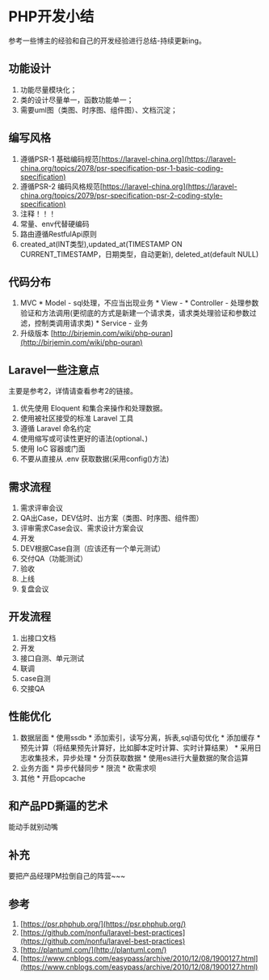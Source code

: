 # PHP开发小结
  参考一些博主的经验和自己的开发经验进行总结-持续更新ing。

## 功能设计
  1. 功能尽量模块化；
  2. 类的设计尽量单一，函数功能单一；
  3. 需要uml图（类图、时序图、组件图）、文档沉淀；

## 编写风格

  1. 遵循PSR-1 基础编码规范[https://laravel-china.org](https://laravel-china.org/topics/2078/psr-specification-psr-1-basic-coding-specification)
  2. 遵循PSR-2 编码风格规范[https://laravel-china.org](https://laravel-china.org/topics/2079/psr-specification-psr-2-coding-style-specification)
  3. 注释！！！
  4. 常量、env代替硬编码
  5. 路由遵循RestfulApi原则 
  6. created_at(INT类型),updated_at(TIMESTAMP ON CURRENT_TIMESTAMP，日期类型，自动更新), deleted_at(default NULL)

## 代码分布
  1. MVC
    * Model - sql处理，不应当出现业务
    * View - 
    * Controller - 处理参数验证和方法调用(更彻底的方式是新建一个请求类，请求类处理验证和参数过滤，控制类调用请求类)
    * Service - 业务
  2. 升级版本
  [http://birjemin.com/wiki/php-ouran](http://birjemin.com/wiki/php-ouran)

## Laravel一些注意点

  主要是参考2，详情请查看参考2的链接。
  1. 优先使用 Eloquent 和集合来操作和处理数据。
  2. 使用被社区接受的标准 Laravel 工具
  3. 遵循 Laravel 命名约定
  4. 使用缩写或可读性更好的语法(optional、)
  5. 使用 IoC 容器或门面
  6. 不要从直接从 .env 获取数据(采用config()方法)

## 需求流程
  1. 需求评审会议
  2. QA出Case，DEV估时、出方案（类图、时序图、组件图）
  3. 评审需求Case会议、需求设计方案会议
  4. 开发
  5. DEV根据Case自测（应该还有一个单元测试）
  6. 交付QA（功能测试）
  7. 验收
  8. 上线
  9. 复盘会议

## 开发流程
  1. 出接口文档
  2. 开发
  3. 接口自测、单元测试
  4. 联调
  5. case自测
  6. 交接QA

## 性能优化
  1. 数据层面
    * 使用ssdb
    * 添加索引，读写分离，拆表,sql语句优化
    * 添加缓存
    * 预先计算（将结果预先计算好，比如脚本定时计算、实时计算结果）
    * 采用日志收集技术，异步处理
    * 分页获取数据
    * 使用es进行大量数据的聚合运算
  2. 业务方面
    * 异步代替同步
    * 限流
    * 砍需求呗
  3. 其他
    * 开启opcache

## 和产品PD撕逼的艺术
  能动手就别动嘴

## 补充
  要把产品经理PM拉倒自己的阵营~~~

## 参考
  1. [https://psr.phphub.org/](https://psr.phphub.org/)
  2. [https://github.com/nonfu/laravel-best-practices](https://github.com/nonfu/laravel-best-practices)
  3. [http://plantuml.com/](http://plantuml.com/)
  4. [https://www.cnblogs.com/easypass/archive/2010/12/08/1900127.html](https://www.cnblogs.com/easypass/archive/2010/12/08/1900127.html)